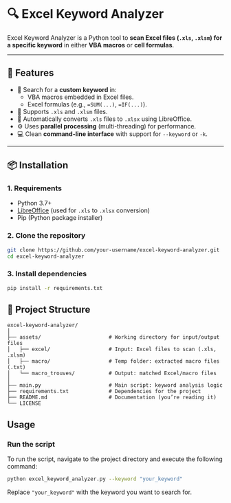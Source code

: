 # 🔍 Excel Keyword Analyzer

Excel Keyword Analyzer is a Python tool to **scan Excel files (`.xls`, `.xlsm`) for a specific keyword** in either **VBA macros** or **cell formulas**.

---

## 🚀 Features

- 🔎 Search for a **custom keyword** in:
  - VBA macros embedded in Excel files.
  - Excel formulas (e.g., `=SUM(...)`, `=IF(...)`).
- 📂 Supports `.xls` and `.xlsm` files.
- 🔁 Automatically converts `.xls` files to `.xlsx` using LibreOffice.
- ⚙️ Uses **parallel processing** (multi-threading) for performance.
- 💻 Clean **command-line interface** with support for `--keyword` or `-k`.

---

## 📦 Installation

### 1. Requirements

- Python 3.7+
- [LibreOffice](https://www.libreoffice.org/download/) (used for `.xls` to `.xlsx` conversion)
- Pip (Python package installer)

### 2. Clone the repository

```bash
git clone https://github.com/your-username/excel-keyword-analyzer.git
cd excel-keyword-analyzer
```

### 3. Install dependencies
```bash
pip install -r requirements.txt
```

## 📁 Project Structure

```
excel-keyword-analyzer/
│
├── assets/                      # Working directory for input/output files
│   ├── excel/                   # Input: Excel files to scan (.xls, .xlsm)
│   ├── macro/                   # Temp folder: extracted macro files (.txt)
│   └── macro_trouves/           # Output: matched Excel/macro files
│
├── main.py                      # Main script: keyword analysis logic
├── requirements.txt             # Dependencies for the project
├── README.md                    # Documentation (you’re reading it)
└── LICENSE   
```

## Usage

### Run the script

To run the script, navigate to the project directory and execute the following command:

```bash
python excel_keyword_analyzer.py --keyword "your_keyword"
```

Replace `"your_keyword"` with the keyword you want to search for.